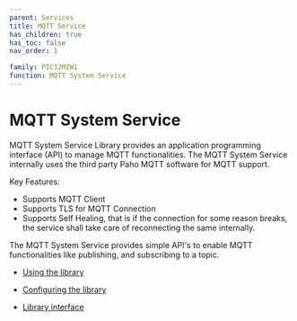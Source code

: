 ```yaml
---
parent: Services
title: MQTT Service
has_children: true
has_toc: false
nav_order: 1

family: PIC32MZW1
function: MQTT System Service
---
```


# MQTT System Service

MQTT System Service Library provides an application programming interface (API) to manage MQTT functionalities. The MQTT System Service internally uses the third party Paho MQTT software for MQTT support.

Key Features:
- Supports MQTT Client 
- Supports TLS for MQTT Connection
- Supports Self Healing, that is if the connection for some reason breaks, the service shall take care of reconnecting the same internally.  

The MQTT System Service provides simple API's to enable MQTT functionalities like publishing, and subscribing to a topic. 

* [Using the library](usage.md/#using-the-library)

* [Configuring the library](configuration.md/#configuring-the-library)

* [Library interface](interface.md)
